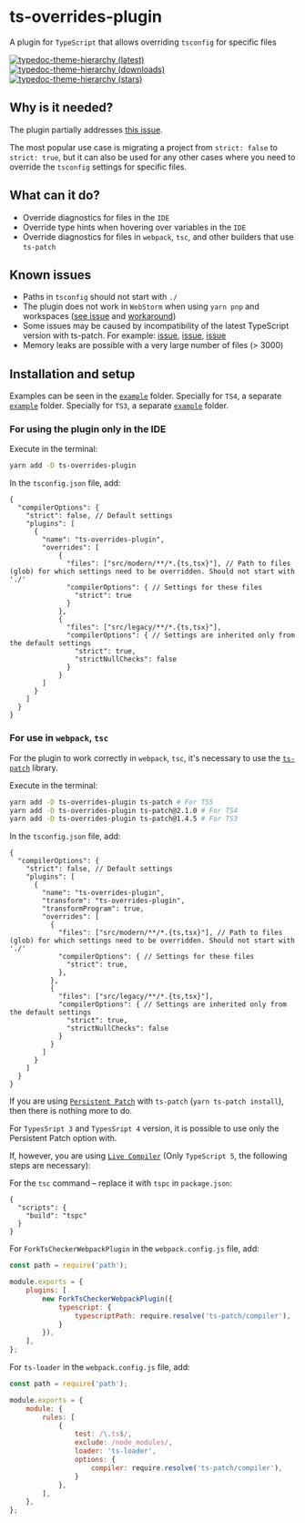 # ts-overrides-plugin

A plugin for `TypeScript` that allows overriding `tsconfig` for specific files

[![typedoc-theme-hierarchy (latest)](https://img.shields.io/npm/v/ts-overrides-plugin)](https://www.npmjs.com/package/ts-overrides-plugin)
[![typedoc-theme-hierarchy (downloads)](https://img.shields.io/npm/dw/ts-overrides-plugin)](https://www.npmjs.com/package/ts-overrides-plugin)
[![typedoc-theme-hierarchy (stars)](https://img.shields.io/github/stars/difuks/ts-overrides-plugin?style=social)](https://github.com/DiFuks/ts-overrides-plugin)

## Why is it needed?

The plugin partially addresses [this issue](https://github.com/microsoft/TypeScript/issues/33407).

The most popular use case is migrating a project from `strict: false` to `strict: true`, but it can also be used for
any other cases where you need to override the `tsconfig` settings for specific files.

## What can it do?

- Override diagnostics for files in the `IDE`
- Override type hints when hovering over variables in the `IDE`
- Override diagnostics for files in `webpack`, `tsc`, and other builders that use `ts-patch`


## Known issues

- Paths in `tsconfig` should not start with `./`
- The plugin does not work in `WebStorm` when using `yarn pnp` and workspaces ([see issue](https://youtrack.jetbrains.com/issue/WEB-67907/TypeScript-plugins-do-not-work-with-yarn-pnp) and [workaround](https://youtrack.jetbrains.com/issue/WEB-67907/TypeScript-plugins-do-not-work-with-yarn-pnp#focus=Comments-27-10253640.0-0))
- Some issues may be caused by incompatibility of the latest TypeScript version with ts-patch. For example: [issue](https://github.com/nonara/ts-patch/issues/152), [issue](https://github.com/nonara/ts-patch/issues/140), [issue](https://github.com/nonara/ts-patch/issues/159)
- Memory leaks are possible with a very large number of files (> 3000)

## Installation and setup

Examples can be seen in the [`example`](https://github.com/DiFuks/ts-overrides-plugin/tree/main/packages/example) folder.
Specially for `TS4`, a separate [`example`](https://github.com/DiFuks/ts-overrides-plugin/tree/main/packages/example-ts4) folder.
Specially for `TS3`, a separate [`example`](https://github.com/DiFuks/ts-overrides-plugin/tree/main/packages/example-ts3) folder.

### For using the plugin only in the IDE

Execute in the terminal:
```bash
yarn add -D ts-overrides-plugin
```

In the `tsconfig.json` file, add:
```json5
{
  "compilerOptions": {
    "strict": false, // Default settings
    "plugins": [
      {
        "name": "ts-overrides-plugin",
        "overrides": [
            {
              "files": ["src/modern/**/*.{ts,tsx}"], // Path to files (glob) for which settings need to be overridden. Should not start with './'
              "compilerOptions": { // Settings for these files
                "strict": true
              }
            },
            {
              "files": ["src/legacy/**/*.{ts,tsx}"],
              "compilerOptions": { // Settings are inherited only from the default settings
                "strict": true,
                "strictNullChecks": false
              }
            }
        ]
      }
    ]
  }
}
```

### For use in `webpack`, `tsc`

For the plugin to work correctly in `webpack`, `tsc`, it's necessary to use the [`ts-patch`](https://github.com/nonara/ts-patch) library.

Execute in the terminal:

```bash
yarn add -D ts-overrides-plugin ts-patch # For TS5
yarn add -D ts-overrides-plugin ts-patch@2.1.0 # For TS4
yarn add -D ts-overrides-plugin ts-patch@1.4.5 # For TS3
```

In the `tsconfig.json` file, add:

```json5
{
  "compilerOptions": {
    "strict": false, // Default settings
    "plugins": [
      {
        "name": "ts-overrides-plugin",
        "transform": "ts-overrides-plugin",
        "transformProgram": true,
        "overrides": [
          {
            "files": ["src/modern/**/*.{ts,tsx}"], // Path to files (glob) for which settings need to be overridden. Should not start with './'
            "compilerOptions": { // Settings for these files
              "strict": true,
            },
          },
          {
            "files": ["src/legacy/**/*.{ts,tsx}"],
            "compilerOptions": { // Settings are inherited only from the default settings
              "strict": true,
              "strictNullChecks": false
            }
          }
        ]
      }
    ]
  }
}
```

If you are using [`Persistent Patch`](https://github.com/nonara/ts-patch?tab=readme-ov-file#method-2-persistent-patch)
with `ts-patch` (`yarn ts-patch install`), then there is nothing more to do.

For `TypesSript 3` and `TypesSript 4` version, it is possible to use only the Persistent Patch option with.

If, however, you are using [`Live Compiler`](https://github.com/nonara/ts-patch?tab=readme-ov-file#method-1-live-compiler) (Only `TypeScript 5`,
the following steps are necessary):

For the `tsc` command – replace it with `tspc` in `package.json`:

```json5
{
  "scripts": {
    "build": "tspc"
  }
}
```

For `ForkTsCheckerWebpackPlugin` in the `webpack.config.js` file, add:

```js
const path = require('path');

module.exports = {
	plugins: [
		new ForkTsCheckerWebpackPlugin({
			typescript: {
				typescriptPath: require.resolve('ts-patch/compiler'),
			}
		}),
	],
};
```

For `ts-loader` in the `webpack.config.js` file, add:

```js
const path = require('path');

module.exports = {
	module: {
		rules: [
			{
				test: /\.ts$/,
				exclude: /node_modules/,
				loader: 'ts-loader',
				options: {
					compiler: require.resolve('ts-patch/compiler'),
				}
			},
		],
	},
};
```
